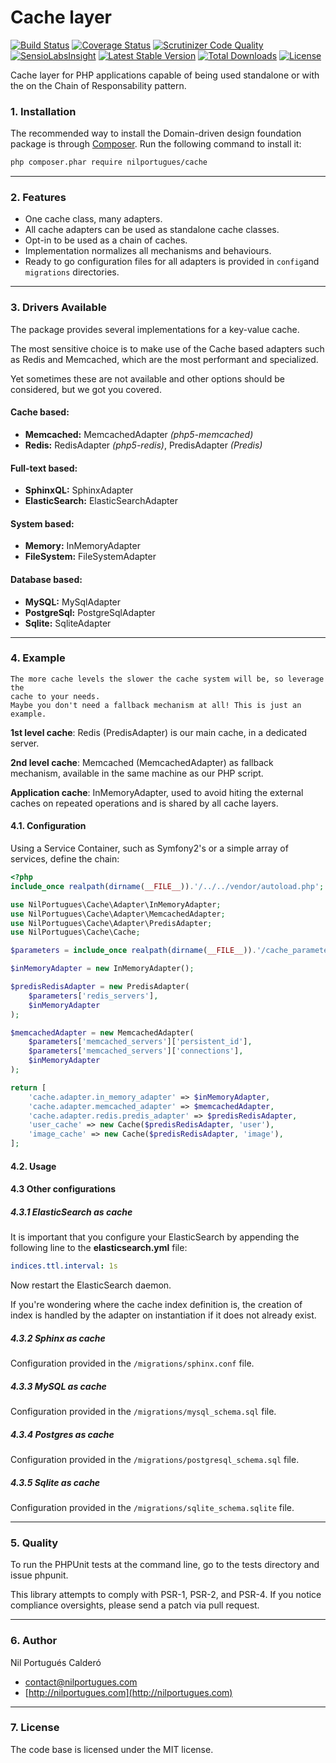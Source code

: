  Cache layer
=========================

[![Build Status](https://travis-ci.org/nilportugues/cache.png)](https://travis-ci.org/nilportugues/cache) [![Coverage Status](https://coveralls.io/repos/nilportugues/cache/badge.svg?branch=master)](https://coveralls.io/r/nilportugues/cache?branch=master) [![Scrutinizer Code Quality](https://scrutinizer-ci.com/g/nilportugues/cache/badges/quality-score.png?b=master)](https://scrutinizer-ci.com/g/nilportugues/cache/?branch=master) [![SensioLabsInsight](https://insight.sensiolabs.com/projects/918cfa6d-997d-4e41-bdcb-d01970485074/mini.png)](https://insight.sensiolabs.com/projects/918cfa6d-997d-4e41-bdcb-d01970485074) [![Latest Stable Version](https://poser.pugx.org/nilportugues/cache/v/stable.svg)](https://packagist.org/packages/nilportugues/cache) [![Total Downloads](https://poser.pugx.org/nilportugues/cache/downloads.svg)](https://packagist.org/packages/nilportugues/cache) [![License](https://poser.pugx.org/nilportugues/cache/license.svg)](https://packagist.org/packages/nilportugues/cache) 

 
Cache layer for PHP applications capable of being used standalone or with the on the Chain of Responsability pattern.



### 1. Installation

The recommended way to install the Domain-driven design foundation package is through [Composer](http://getcomposer.org). Run the following command to install it:

```sh
php composer.phar require nilportugues/cache
```
---

### 2. Features

- One cache class, many adapters.
- All cache adapters can be used as standalone cache classes.
- Opt-in to be used as a chain of caches.
- Implementation normalizes all mechanisms and behaviours.
- Ready to go configuration files for all adapters is provided in `config`and `migrations` directories.

---

### 3. Drivers Available
The package provides several implementations for a key-value cache. 

The most sensitive choice is to make use of the Cache based adapters such as Redis and Memcached, which are the most performant and specialized.

Yet sometimes these are not available and other options should be considered, but we got you covered.

#### Cache based: 
- **Memcached:** MemcachedAdapter *(php5-memcached)*
- **Redis:** RedisAdapter *(php5-redis)*, PredisAdapter *(Predis)*

#### Full-text based:
- **SphinxQL:** SphinxAdapter
- **ElasticSearch:** ElasticSearchAdapter

#### System based:
- **Memory:** InMemoryAdapter
- **FileSystem:** FileSystemAdapter

#### Database based:
- **MySQL:** MySqlAdapter
- **PostgreSql:** PostgreSqlAdapter
- **Sqlite:** SqliteAdapter

---


### 4. Example

    The more cache levels the slower the cache system will be, so leverage the 
    cache to your needs. 
    Maybe you don't need a fallback mechanism at all! This is just an example.

**1st level cache**: Redis (PredisAdapter) is our main cache, in a dedicated server.

**2nd level cache**: Memcached (MemcachedAdapter) as fallback mechanism, available in the same machine as our PHP script.

**Application cache**: InMemoryAdapter, used to avoid hiting the external caches on repeated operations and is shared by all cache layers.


#### 4.1. Configuration

Using a Service Container, such as Symfony2's or a simple array of services, define the chain:

```php
<?php
include_once realpath(dirname(__FILE__)).'/../../vendor/autoload.php';

use NilPortugues\Cache\Adapter\InMemoryAdapter;
use NilPortugues\Cache\Adapter\MemcachedAdapter;
use NilPortugues\Cache\Adapter\PredisAdapter;
use NilPortugues\Cache\Cache;

$parameters = include_once realpath(dirname(__FILE__)).'/cache_parameters.php';

$inMemoryAdapter = new InMemoryAdapter();

$predisRedisAdapter = new PredisAdapter(
    $parameters['redis_servers'],
    $inMemoryAdapter
);

$memcachedAdapter = new MemcachedAdapter(
    $parameters['memcached_servers']['persistent_id'],
    $parameters['memcached_servers']['connections'],
    $inMemoryAdapter
);

return [
    'cache.adapter.in_memory_adapter' => $inMemoryAdapter,
    'cache.adapter.memcached_adapter' => $memcachedAdapter,
    'cache.adapter.redis.predis_adapter' => $predisRedisAdapter,
    'user_cache' => new Cache($predisRedisAdapter, 'user'),
    'image_cache' => new Cache($predisRedisAdapter, 'image'),
];
```

#### 4.2. Usage


#### 4.3 Other configurations

##### 4.3.1 ElasticSearch as cache

It is important that you configure your ElasticSearch by appending the following line to the **elasticsearch.yml** file:

```yml
indices.ttl.interval: 1s
```

Now restart the ElasticSearch daemon.

If you're wondering where the cache index definition is, the creation of index is handled by the adapter on instantiation if it does not already exist.

##### 4.3.2 Sphinx as cache
Configuration provided in the `/migrations/sphinx.conf` file.

##### 4.3.3 MySQL as cache
Configuration provided in the `/migrations/mysql_schema.sql` file.

##### 4.3.4 Postgres as cache
Configuration provided in the `/migrations/postgresql_schema.sql` file.

##### 4.3.5 Sqlite as cache
Configuration provided in the `/migrations/sqlite_schema.sqlite` file.


---


### 5. Quality

To run the PHPUnit tests at the command line, go to the tests directory and issue phpunit.

This library attempts to comply with PSR-1, PSR-2, and PSR-4. If you notice compliance oversights, please send a patch via pull request.


---


### 6. Author
Nil Portugués Calderó

 - <contact@nilportugues.com>
 - [http://nilportugues.com](http://nilportugues.com)


---


### 7. License
The code base is licensed under the MIT license.

